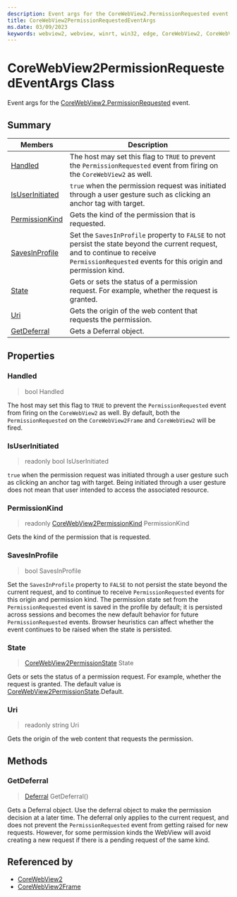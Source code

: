 ```yaml
---
description: Event args for the CoreWebView2.PermissionRequested event.
title: CoreWebView2PermissionRequestedEventArgs
ms.date: 03/09/2023
keywords: webview2, webview, winrt, win32, edge, CoreWebView2, CoreWebView2Controller, browser control, edge html, CoreWebView2PermissionRequestedEventArgs
---
```


# CoreWebView2PermissionRequestedEventArgs Class



Event args for the [CoreWebView2.PermissionRequested](corewebview2.md#permissionrequested) event.

## Summary

Members|Description
--|--
[Handled](#handled) | The host may set this flag to `TRUE` to prevent the `PermissionRequested` event from firing on the `CoreWebView2` as well.
[IsUserInitiated](#isuserinitiated) | `true` when the permission request was initiated through a user gesture such as clicking an anchor tag with target.
[PermissionKind](#permissionkind) | Gets the kind of the permission that is requested.
[SavesInProfile](#savesinprofile) | Set the `SavesInProfile` property to `FALSE` to not persist the state beyond the current request, and to continue to receive `PermissionRequested` events for this origin and permission kind.
[State](#state) | Gets or sets the status of a permission request. For example, whether the request is granted.
[Uri](#uri) | Gets the origin of the web content that requests the permission.
[GetDeferral](#getdeferral) | Gets a Deferral object.

## Properties

### Handled

>  bool Handled

The host may set this flag to `TRUE` to prevent the `PermissionRequested` event from firing on the `CoreWebView2` as well.
By default, both the `PermissionRequested` on the `CoreWebView2Frame` and `CoreWebView2` will be fired.

### IsUserInitiated

> readonly  bool IsUserInitiated

`true` when the permission request was initiated through a user gesture such as clicking an anchor tag with target.
Being initiated through a user gesture does not mean that user intended to access the associated resource.

### PermissionKind

> readonly  [CoreWebView2PermissionKind](corewebview2permissionkind.md) PermissionKind

Gets the kind of the permission that is requested.

### SavesInProfile

>  bool SavesInProfile

Set the `SavesInProfile` property to `FALSE` to not persist the state beyond the current request, and to continue to receive `PermissionRequested` events for this origin and permission kind.
The permission state set from the `PermissionRequested`  event is saved in the profile by default; it is persisted across sessions and becomes the new default behavior for future `PermissionRequested`  events. Browser heuristics can affect whether the event continues to be raised when the state is persisted.

### State

>  [CoreWebView2PermissionState](corewebview2permissionstate.md) State

Gets or sets the status of a permission request. For example, whether the request is granted.
The default value is [CoreWebView2PermissionState](corewebview2permissionstate.md).Default.

### Uri

> readonly  string Uri

Gets the origin of the web content that requests the permission.



## Methods

### GetDeferral

> [Deferral](/uwp/api/Windows.Foundation.Deferral) GetDeferral()

Gets a Deferral object.
Use the deferral object to make the permission decision at a later time. The deferral only applies to the current request, and does not prevent the `PermissionRequested` event from getting raised for new requests. However, for some permission kinds the WebView will avoid creating a new request if there is a pending request of the same kind.






## Referenced by

- [CoreWebView2](corewebview2.md)
- [CoreWebView2Frame](corewebview2frame.md)

